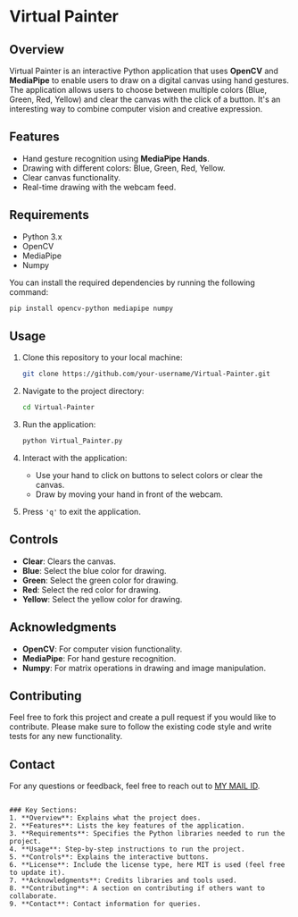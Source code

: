 # Virtual Painter

## Overview
Virtual Painter is an interactive Python application that uses **OpenCV** and **MediaPipe** to enable users to draw on a digital canvas using hand gestures. The application allows users to choose between multiple colors (Blue, Green, Red, Yellow) and clear the canvas with the click of a button. It's an interesting way to combine computer vision and creative expression.

## Features
- Hand gesture recognition using **MediaPipe Hands**.
- Drawing with different colors: Blue, Green, Red, Yellow.
- Clear canvas functionality.
- Real-time drawing with the webcam feed.

## Requirements

- Python 3.x
- OpenCV
- MediaPipe
- Numpy

You can install the required dependencies by running the following command:

```bash
pip install opencv-python mediapipe numpy
```

## Usage

1. Clone this repository to your local machine:
   ```bash
   git clone https://github.com/your-username/Virtual-Painter.git
   ```

2. Navigate to the project directory:
   ```bash
   cd Virtual-Painter
   ```

3. Run the application:
   ```bash
   python Virtual_Painter.py
   ```

4. Interact with the application:
   - Use your hand to click on buttons to select colors or clear the canvas.
   - Draw by moving your hand in front of the webcam.

5. Press `'q'` to exit the application.

## Controls
- **Clear**: Clears the canvas.
- **Blue**: Select the blue color for drawing.
- **Green**: Select the green color for drawing.
- **Red**: Select the red color for drawing.
- **Yellow**: Select the yellow color for drawing.


## Acknowledgments
- **OpenCV**: For computer vision functionality.
- **MediaPipe**: For hand gesture recognition.
- **Numpy**: For matrix operations in drawing and image manipulation.

## Contributing
Feel free to fork this project and create a pull request if you would like to contribute. Please make sure to follow the existing code style and write tests for any new functionality.

## Contact
For any questions or feedback, feel free to reach out to [MY MAIL ID](mailto:rishit.tandon.7@gmail.com).

```

### Key Sections:
1. **Overview**: Explains what the project does.
2. **Features**: Lists the key features of the application.
3. **Requirements**: Specifies the Python libraries needed to run the project.
4. **Usage**: Step-by-step instructions to run the project.
5. **Controls**: Explains the interactive buttons.
6. **License**: Include the license type, here MIT is used (feel free to update it).
7. **Acknowledgments**: Credits libraries and tools used.
8. **Contributing**: A section on contributing if others want to collaborate.
9. **Contact**: Contact information for queries.
